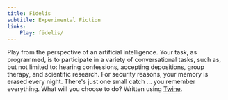 ```yaml
---
title: Fidelis
subtitle: Experimental Fiction
links:
    Play: fidelis/
---
```

Play from the perspective of an artificial intelligence. Your task, as programmed, is to participate in a variety of conversational tasks, such as, but not limited to: hearing confessions, accepting depositions, group therapy, and scientific research. For security reasons, your memory is erased every night. There's just one small catch ... you remember everything. What will you choose to do? Written using [Twine](http://twinery.org/).
